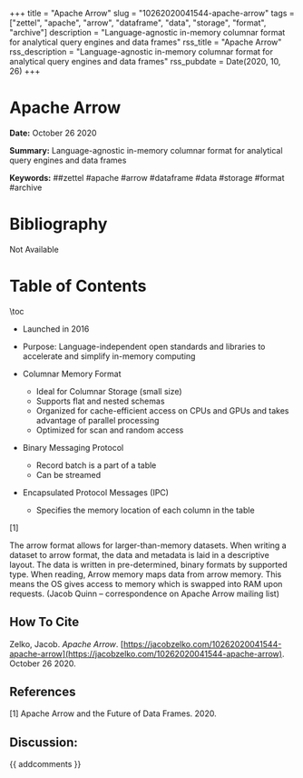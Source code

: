+++
title = "Apache Arrow"
slug = "10262020041544-apache-arrow"
tags = ["zettel", "apache", "arrow", "dataframe", "data", "storage", "format", "archive"]
description = "Language-agnostic in-memory columnar format for analytical query engines and data frames"
rss_title = "Apache Arrow"
rss_description = "Language-agnostic in-memory columnar format for analytical query engines and data frames"
rss_pubdate = Date(2020, 10, 26)
+++



Apache Arrow
=========

**Date:** October 26 2020

**Summary:** Language-agnostic in-memory columnar format for analytical query engines and data frames

**Keywords:** ##zettel #apache #arrow #dataframe #data #storage #format  #archive

Bibliography
==========

Not Available

Table of Contents
=========

\toc

  * Launched in 2016
  * Purpose: Language-independent open standards and libraries to accelerate and simplify in-memory computing
  * Columnar Memory Format

      * Ideal for Columnar Storage (small size)
      * Supports flat and nested schemas
      * Organized for cache-efficient access on CPUs and GPUs and takes advantage of parallel processing
      * Optimized for scan and random access
  * Binary Messaging Protocol

      * Record batch is a part of a table
      * Can be streamed
  * Encapsulated Protocol Messages (IPC)

      * Specifies the memory location of each column in the table

[1]

The arrow format allows for larger-than-memory datasets. When writing a dataset to arrow format, the data and metadata is laid in a descriptive layout. The data is written in pre-determined, binary formats by supported type. When reading, Arrow memory maps data from arrow memory. This means the OS gives access to memory which is swapped into RAM upon requests. (Jacob Quinn – correspondence on Apache Arrow mailing list)
## How To Cite

 Zelko, Jacob. _Apache Arrow_. [https://jacobzelko.com/10262020041544-apache-arrow](https://jacobzelko.com/10262020041544-apache-arrow). October 26 2020.
## References

[1] Apache Arrow and the Future of Data Frames. 2020.
## Discussion: 

{{ addcomments }}
